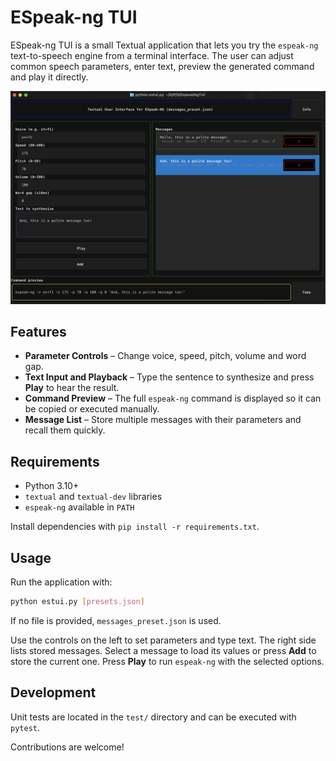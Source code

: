 # ESpeak-ng TUI

ESpeak-ng TUI is a small Textual application that lets you try the `espeak-ng` text-to-speech engine from a terminal interface. The user can adjust common speech parameters, enter text, preview the generated command and play it directly.

![ESpeak-ng TUI Screenshot](resources/Screenshot-1.png)

## Features
- **Parameter Controls** – Change voice, speed, pitch, volume and word gap.
- **Text Input and Playback** – Type the sentence to synthesize and press **Play** to hear the result.
- **Command Preview** – The full `espeak-ng` command is displayed so it can be copied or executed manually.
- **Message List** – Store multiple messages with their parameters and recall them quickly.

## Requirements
- Python 3.10+
- `textual` and `textual-dev` libraries
- `espeak-ng` available in `PATH`

Install dependencies with `pip install -r requirements.txt`.

## Usage
Run the application with:

```bash
python estui.py [presets.json]
```

If no file is provided, `messages_preset.json` is used.

Use the controls on the left to set parameters and type text. The right side lists stored messages. Select a message to load its values or press **Add** to store the current one. Press **Play** to run `espeak-ng` with the selected options.

## Development
Unit tests are located in the `test/` directory and can be executed with `pytest`.

Contributions are welcome!
